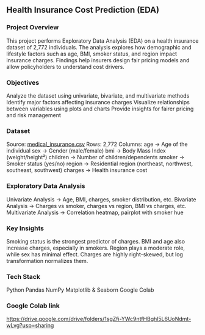 ## Health Insurance Cost Prediction (EDA)

### Project Overview
This project performs Exploratory Data Analysis (EDA) on a health insurance dataset of 2,772 individuals.
The analysis explores how demographic and lifestyle factors such as age, BMI, smoker status, and region impact insurance charges.
Findings help insurers design fair pricing models and allow policyholders to understand cost drivers.

### Objectives
Analyze the dataset using univariate, bivariate, and multivariate methods
Identify major factors affecting insurance charges
Visualize relationships between variables using plots and charts
Provide insights for fairer pricing and risk management

### Dataset
Source: [medical_insurance.csv](https://www.kaggle.com/datasets/rahulvyasm/medical-insurance-cost-prediction?)
Rows: 2,772
Columns:
age → Age of the individual
sex → Gender (male/female)
bmi → Body Mass Index (weight/height²)
children → Number of children/dependents
smoker → Smoker status (yes/no)
region → Residential region (northeast, northwest, southeast, southwest)
charges → Health insurance cost

### Exploratory Data Analysis
Univariate Analysis → Age, BMI, charges, smoker distribution, etc.
Bivariate Analysis → Charges vs smoker, charges vs region, BMI vs charges, etc.
Multivariate Analysis → Correlation heatmap, pairplot with smoker hue

### Key Insights
Smoking status is the strongest predictor of charges.
BMI and age also increase charges, especially in smokers.
Region plays a moderate role, while sex has minimal effect.
Charges are highly right-skewed, but log transformation normalizes them.

### Tech Stack
Python
Pandas
NumPy
Matplotlib & Seaborn
Google Colab 

### Google Colab link
https://drive.google.com/drive/folders/1sgZfi-YWc9ntfHBghl5L6UoNdmt-wLvg?usp=sharing
